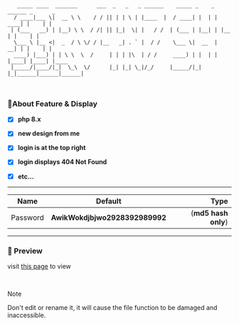 ```pre

   _____ ____  _______      ___  _   _   _ ______    _____ _    _ ______ _      _      
  / ____|___ \|  __ \ \    / / || | | \ | |____  |  / ____| |  | |  ____| |    | |     
 | (___   __) | |__) \ \  / /| || |_|  \| |   / /  | (___ | |__| | |__  | |    | |     
  \___ \ |__ <|  _  / \ \/ / |__   _| . ` |  / /    \___ \|  __  |  __| | |    | |     
  ____) |___) | | \ \  \  /     | | | |\  | / /     ____) | |  | | |____| |____| |____ 
 |_____/|____/|_|  \_\  \/      |_| |_| \_|/_/     |_____/|_|  |_|______|______|______|
                                                                                       
                                                                                       
```


### 🚀About Feature & Display

- [x] **php 8.x**
- [x] **new design from me**
- [x] **login is at the top right**
- [x] **login displays 404 Not Found**
- [x] **etc...**



______________

| Name              | Default                | Type                       |
| ------------- |:----------------------:| -------------------------------:|
| Password      | __AwikWokdjbjwo2928392989992__           | (__md5 hash only__)  |
 ______________



### 🛅 Preview

visit <a href="https://chloethesis.github.io/preview">this page</a> to view

<br>




> [!NOTE]  
> Don't edit or rename it, it will cause the file function to be damaged and inaccessible.


 
